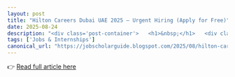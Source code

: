 ```yaml
---
layout: post
title: "Hilton Careers Dubai UAE 2025 — Urgent Hiring (Apply for Free)"
date: 2025-08-24
description: "<div class='post-container'>   <h1>&nbsp;</h1>   <div class='separator' style='clear: both; text-align: center;'>     <a href='https://blogger.googleusercontent.com/img/b/R29vZ2xl/AVvXsEif6r2wduHEE1Jq-sjpgnmqgYxVJEsSU7xHCcUq2FaRL5yAKbSbrctaN1AJQtenJnOj1VWPiDFUWd3l-qtn9A2PG_wUEoq3wDPnxB8g645f83GmzNcQDxqW_XfylLjiiwawfd5ZTDhQLx23EXAaGZTf4le_pOegYc8icEwl6znSiaUehgoL8bOAJvXtSBpA/s719/1000300885.jpg' style='margin-left: 1em; margin-right: 1em;'>       <img border='0' src='https://blogger.googleusercontent.com/img/b/R29vZ2xl/AVvXsEif6r2wduHEE1Jq-sjpgnmqgYxVJEsSU7xHCcUq2FaRL5yAKbSbrctaN1AJQtenJnOj1VWPiDFUWd3l-qtn9A2PG_wUEoq3wDPnxB8g645f83GmzNcQDxqW_XfylLjiiwawfd5ZTDhQLx23EXAaGZTf4le_pOegYc8icEwl6znSiaUehgoL8bOAJvXtSBpA/s16000/1000300885.jpg' />     </a>   </div>   <br />   <p></p>   <!--End original image block-->    <p class='intro'>     Hilton is recruiting across the UAE with opportunities in Dubai, Abu Dhabi, Fujairah, and Ras Al Khaimah. Roles are open to all nationalities,     and both experienced professionals and newcomers to the hospitality industry are encouraged to apply. Submit a polished, role‑ready CV to boost your chances.   </p>    <h2>Job Details — Hilton Careers Dubai</h2>   <table class='info-table'>     <tbody>       <tr><th>Organization Name</th><td><a href='https://jobs.hilton.com/emea/en' rel='noopener' target='_blank'>Hilton Careers</a></td></tr>       <tr><th>Job Locations</th><td>Dubai, Abu Dhabi, Fujairah, RAK</td></tr>       <tr><th>Nationality</th><td>Open to All Nationalities</td></tr>       <tr><th>Education</th><td>Diploma / Degree holder</td></tr>       <tr><th>Experience</th><td>Mandatory (varies by role)</td></tr>       <tr><th>Salary</th><td>Competitive</td></tr>       <tr><th>Benefits</th><td>Excellent Perks</td></tr>     </tbody>   </table>    <h2>Qualifications</h2>   <ul>     <li>Education in hospitality management, hotel administration, or a related field</li>     <li>Prior hospitality experience; supervisory/managerial background is a plus</li>     <li>Strong understanding of hotel operations, guest services, and industry standards</li>   </ul>    <h2>Requirements</h2>   <ul>     <li>Excellent communication and interpersonal skills</li>     <li>Professional appearance and grooming</li>     <li>Customer‑first mindset and commitment to service excellence</li>     <li>Flexibility to work shifts, weekends, and holidays</li>     <li>Familiarity with hotel systems and reservation software</li>     <li>Strong organization and attention to detail</li>     <li>Team‑oriented approach; ability to thrive in multicultural settings</li>     <li>Knowledge of health and safety regulations</li>     <li>Proficiency in English; additional languages are an advantage</li>   </ul>    <h2>Latest Hilton Openings in Dubai</h2>   <table class='jobs-table'>     <thead>       <tr><th>Job Title</th><th>Location</th></tr>     </thead>     <tbody>       <tr><td>Security Supervisor</td><td>Dubai</td></tr>       <tr><td>Payroll Accountant, Waldorf Astoria</td><td>Dubai</td></tr>       <tr><td>Electrician</td><td>Dubai</td></tr>       <tr><td>Human Resources Officer</td><td>Dubai</td></tr>       <tr><td>Duty Manager (Emirati)</td><td>Dubai</td></tr>       <tr><td>Front Office Supervisor</td><td>Dubai</td></tr>       <tr><td>Receptionist (Emirati)</td><td>Dubai</td></tr>       <tr><td>Junior Sous Chef (Pastry)</td><td>Dubai</td></tr>       <tr><td>Commis III: All‑Day Dining</td><td>Dubai</td></tr>       <tr><td>Spa Receptionist</td><td>Dubai</td></tr>       <tr><td>Executive Pastry Chef</td><td>Dubai</td></tr>       <tr><td>Housekeeping Supervisor</td><td>Dubai</td></tr>       <tr><td>Front Office Manager</td><td>Dubai</td></tr>       <tr><td>F&amp;B Assistant</td><td>Dubai</td></tr>       <tr><td>And many more…</td><td></td></tr>     </tbody>   </table>    <h2>How to Apply for Hilton Hotel Vacancies</h2>   <ol>     <li>Click the link next to each job title (on the official careers site) to apply directly.</li>     <li>Tailor your CV to match the job description and Hilton’s competency requirements.</li>   </ol>    <div class='apply-btn-wrap'>     <button class='apply-btn'>       Click Here to Apply Now     </button>     <div class='apply-note'>You’ll be redirected to Hilton’s official EMEA Careers portal.</div>   </div>    <p class='alt-link'>     Or use the direct link: <a href='https://jobs.hilton.com/emea/en' rel='noopener' target='_blank'>CLICK HERE TO APPLY NOW</a>   </p>    <div class='disclaimer'>     Note: Roles, requirements, and benefits may change. Always confirm details on Hilton’s official careers website before applying.   </div> </div>"
tags: ['Jobs & Internships']
canonical_url: "https://jobscholarguide.blogspot.com/2025/08/hilton-careers-dubai-uae-2025-urgent.html"
---
```


👉 [Read full article here](https://jobscholarguide.blogspot.com/2025/08/hilton-careers-dubai-uae-2025-urgent.html)

